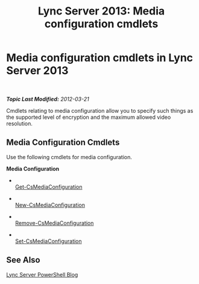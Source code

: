 ﻿---
title: 'Lync Server 2013: Media configuration cmdlets'
TOCTitle: Media configuration cmdlets
ms:assetid: 3b0802a4-3ce5-4ffd-89bb-292a2e86ff0e
ms:mtpsurl: https://technet.microsoft.com/en-us/library/Gg415647(v=OCS.15)
ms:contentKeyID: 48183864
ms.date: 07/23/2014
mtps_version: v=OCS.15
---

<div data-xmlns="http://www.w3.org/1999/xhtml">

<div class="topic" data-xmlns="http://www.w3.org/1999/xhtml" data-msxsl="urn:schemas-microsoft-com:xslt" data-cs="http://msdn.microsoft.com/en-us/">

<div data-asp="http://msdn2.microsoft.com/asp">

# Media configuration cmdlets in Lync Server 2013

</div>

<div id="mainSection">

<div id="mainBody">

<span> </span>

_**Topic Last Modified:** 2012-03-21_

Cmdlets relating to media configuration allow you to specify such things as the supported level of encryption and the maximum allowed video resolution.

<div>

## Media Configuration Cmdlets

Use the following cmdlets for media configuration.

**Media Configuration**

  - <span></span>  
    [Get-CsMediaConfiguration](get-csmediaconfiguration.md)

  - <span></span>  
    [New-CsMediaConfiguration](new-csmediaconfiguration.md)

  - <span></span>  
    [Remove-CsMediaConfiguration](remove-csmediaconfiguration.md)

  - <span></span>  
    [Set-CsMediaConfiguration](set-csmediaconfiguration.md)

</div>

<div>

## See Also


[Lync Server PowerShell Blog](http://go.microsoft.com/fwlink/p/?linkid=203150)  
  

</div>

</div>

<span> </span>

</div>

</div>

</div>

